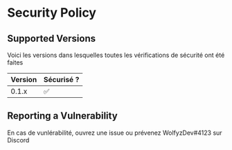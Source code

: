 # Security Policy

## Supported Versions

Voici les versions dans lesquelles toutes les vérifications de sécurité ont été faites 

| Version | Sécurisé ?         |
| ------- | ------------------ |
| 0.1.x   | :white_check_mark: |


## Reporting a Vulnerability

En cas de vunlérabilité, ouvrez une issue ou prévenez WolfyzDev#4123 sur Discord 
